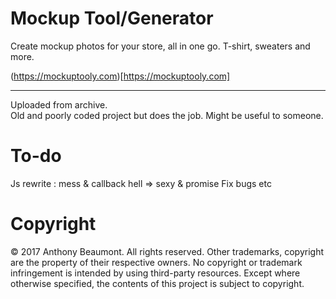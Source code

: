 Mockup Tool/Generator
======================

Create mockup photos for your store, all in one go. T-shirt, sweaters and more.

(https://mockuptooly.com)[https://mockuptooly.com]

<hr>

Uploaded from archive. <br/>
Old and poorly coded project but does the job.
Might be useful to someone.

To-do
=====

Js rewrite : mess & callback hell => sexy & promise
Fix bugs etc

Copyright
=========

© 2017 Anthony Beaumont. All rights reserved.
Other trademarks, copyright are the property of their respective owners. No copyright or trademark infringement is intended by using third-party resources. Except where otherwise specified, the contents of this project is subject to copyright.